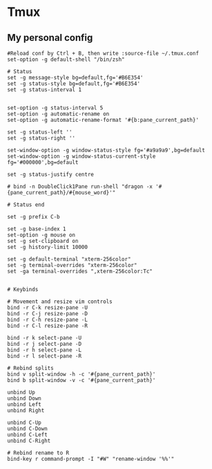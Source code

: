 # Tmux

## My personal config

	#Reload conf by Ctrl + B, then write :source-file ~/.tmux.conf
	set-option -g default-shell "/bin/zsh"

	# Status
	set -g message-style bg=default,fg='#B6E354'
	set -g status-style bg=default,fg='#B6E354'
	set -g status-interval 1


	set-option -g status-interval 5
	set-option -g automatic-rename on
	set-option -g automatic-rename-format '#{b:pane_current_path}'

	set -g status-left ''
	set -g status-right ''

	set-window-option -g window-status-style fg='#a9a9a9',bg=default
	set-window-option -g window-status-current-style fg='#000000',bg=default

	set -g status-justify centre

	# bind -n DoubleClick1Pane run-shell "dragon -x '#{pane_current_path}/#{mouse_word}'"

	# Status end

	set -g prefix C-b

	set -g base-index 1
	set-option -g mouse on
	set -g set-clipboard on
	set -g history-limit 10000

	set -g default-terminal "xterm-256color"
	set -g terminal-overrides "xterm-256color"
	set -ga terminal-overrides ",xterm-256color:Tc"


	# Keybinds

	# Movement and resize vim controls
	bind -r C-k resize-pane -U
	bind -r C-j resize-pane -D
	bind -r C-h resize-pane -L
	bind -r C-l resize-pane -R

	bind -r k select-pane -U
	bind -r j select-pane -D
	bind -r h select-pane -L
	bind -r l select-pane -R

	# Rebind splits
	bind v split-window -h -c '#{pane_current_path}'
	bind b split-window -v -c '#{pane_current_path}'

	unbind Up
	unbind Down
	unbind Left
	unbind Right

	unbind C-Up
	unbind C-Down
	unbind C-Left
	unbind C-Right

	# Rebind rename to R
	bind-key r command-prompt -I "#W" "rename-window '%%'"

